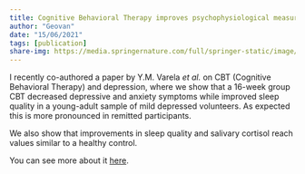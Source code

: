 ```yaml
---
title: Cognitive Behavioral Therapy improves psychophysiological measures of depression
author: "Geovan"
date: "15/06/2021"
tags: [publication]
share-img: https://media.springernature.com/full/springer-static/image/art%3A10.1007%2Fs12144-020-01324-9/MediaObjects/12144_2020_1324_Fig4_HTML.png?as=webp
---
```


I recently co-authored a paper by Y.M. Varela *et al.* on CBT (Cognitive Behavioral Therapy) and depression, where we show that a 16-week group CBT decreased depressive and anxiety symptoms while improved sleep quality in a young-adult sample of mild depressed volunteers.
As expected this is more pronounced in remitted participants.

We also show that improvements in sleep quality and salivary cortisol reach values similar to a healthy control. 

You can see more about it [here](https://doi.org/10.1007/s12144-020-01324-9).
